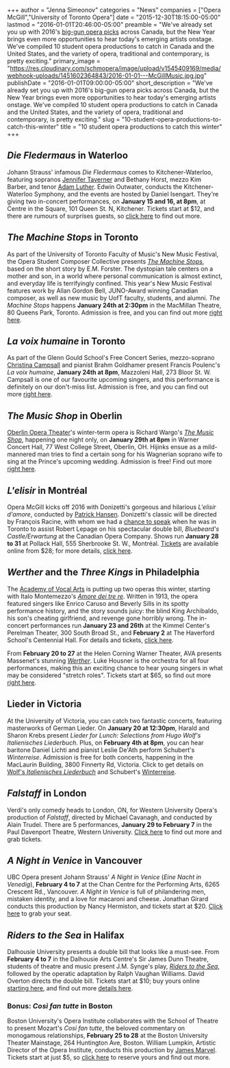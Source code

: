 +++
author = "Jenna Simeonov"
categories = "News"
companies = ["Opera McGill","University of Toronto Opera"]
date = "2015-12-30T18:15:00-05:00"
lastmod = "2016-01-01T20:46:00-05:00"
preamble = "We've already set you up with 2016's [big-gun opera picks](/9-ways-to-fend-off-a-canadian-winter/) across Canada, but the New Year brings even more opportunities to hear today's emerging artists onstage. We've compiled 10 student opera productions to catch in Canada and the United States, and the variety of opera, traditional and contemporary, is pretty exciting."
primary_image = "https://res.cloudinary.com/schmopera/image/upload/v1545409169/media/webhook-uploads/1451602364843/2016-01-01---McGillMusic.jpg.jpg"
publishDate = "2016-01-01T09:00:00-05:00"
short_description = "We&#039;ve already set you up with 2016&#039;s big-gun opera picks across Canada, but the New Year brings even more opportunities to hear today&#039;s emerging artists onstage. We&#039;ve compiled 10 student opera productions to catch in Canada and the United States, and the variety of opera, traditional and contemporary, is pretty exciting."
slug = "10-student-opera-productions-to-catch-this-winter"
title = "10 student opera productions to catch this winter"
+++

## *Die Fledermaus* in Waterloo

Johann Strauss' infamous *Die Fledermaus* comes to Kitchener-Waterloo, featuring sopranos [Jennifer Taverner](/scene/people/jennifer-taverner/) and Bethany Horst, mezzo Kim Barber, and tenor [Adam Luther](/scene/people/adam-luther/). Edwin Outwater, conducts the Kitchener-Waterloo Symphony, and the events are hosted by Daniel Isengart. They're giving two in-concert performances, on **January 15 and 16, at 8pm**, at Centre in the Square, 101 Queen St. N, Kitchener. Tickets start at $12, and there are rumours of surprises guests, so [click here](https://tickets.kwsymphony.ca/single/EventDetail.aspx?p=1827) to find out more.

## *The Machine Stops* in Toronto

As part of the University of Toronto Faculty of Music's New Music Festival, the Opera Student Composer Collective presents [*The Machine Stops*](https://music.utoronto.ca/concerts-events.php?eid=583), based on the short story by E.M. Forster. The dystopian tale centers on a mother and son, in a world where personal communication is almost extinct, and everyday life is terrifyingly confined. This year's New Music Festival features work by Allan Gordon Bell, JUNO-Award winning Canadian composer, as well as new music by UofT faculty, students, and alumni. *The Machine Stops* happens **January 24th at 2:30pm** in the MacMillan Theatre, 80 Queens Park, Toronto. Admission is free, and you can find out more [right here](https://music.utoronto.ca/concerts-events.php?eid=583).

## *La voix humaine* in Toronto

As part of the Glenn Gould School's Free Concert Series, mezzo-soprano [Christina Campsall](/scene/people/christina-campsall/) and pianist Brahm Goldhamer present Francis Poulenc's *La voix humaine*, **January 24th at 8pm**, Mazzoleni Hall, 273 Bloor St. W. Campsall is one of our favourite upcoming singers, and this performance is definitely on our don't-miss list. Admission is free, and you can find out more [right here](https://www.facebook.com/events/541573745993031/).

## *The Music Shop* in Oberlin

[Oberlin Opera Theater](/scene/companies/oberlin-college-and-conservatory/)'s winter-term opera is Richard Wargo's [*The Music Shop*](https://calendar.oberlin.edu/event/winter_term_opera_the_music_shop_by_richard_wargo?utm_campaign=widget&utm_medium=widget&utm_source=Oberlin+College#.VoWXdZOAOko), happening one night only, on **January 29th at 8pm** in Warner Concert Hall, 77 West College Street, Oberlin, OH. Hijinks ensue as a mild-mannered man tries to find a certain song for his Wagnerian soprano wife to sing at the Prince's upcoming wedding. Admission is free! Find out more [right here](https://calendar.oberlin.edu/event/winter_term_opera_the_music_shop_by_richard_wargo?utm_campaign=widget&utm_medium=widget&utm_source=Oberlin+College#.VoWXdZOAOko).

## *L'elisir* in Montréal

Opera McGill kicks off 2016 with Donizetti's gorgeous and hilarious *L'elisir d'amore*, conducted by [Patrick Hansen](/and-i-know-things-now/). Donizetti's classic will be directed by François Racine, with whom we had a [chance to speak](/francois-racine-on-bluebeards-castle-erwartung/) when he was in Toronto to assist Robert Lepage on his spectacular double bill, *Bluebeard's Castle/Erwartung* at the Canadian Opera Company. Shows run **January 28 to 31** at Pollack Hall, 555 Sherbrooke St. W., Montréal. [Tickets](http://schulich.ticketmob.com/event.cfm?id=108718) are available online from $28; for more details, [click here](https://www.mcgill.ca/music/channels/event/opera-mcgill-donizettis-lelisir-damore-253243).

## *Werther* and the *Three Kings* in Philadelphia

The [Academy of Vocal Arts](/scene/companies/avademy-of-vocal-arts/) is putting up two operas this winter, starting with Italo Montemezzo's [*Amore dei tre re*](http://www.avaopera.org/productions/2015/lamore-dei-tre-re/). Written in 1913, the opera featured singers like Enrico Caruso and Beverly Sills in its spotty performance history, and the story sounds juicy: the blind King Archibaldo, his son's cheating girlfriend, and revenge gone horribly wrong. The in-concert performances run **January 23 and 26th** at the Kimmel Center's Perelman Theater, 300 South Broad St., and **February 2** at The Haverford School's Centennial Hall. For details and tickets, [click here](http://www.avaopera.org/productions/2015/lamore-dei-tre-re/).

From **February 20 to 27** at the Helen Corning Warner Theater, AVA presents Massenet's stunning [*Werther*](http://www.avaopera.org/productions/2015/werther/).  Luke Housner is the orchestra for all four performances, making this an exciting chance to hear young singers in what may be considered "stretch roles". Tickets start at $65, so find out more [right here](http://www.avaopera.org/productions/2015/werther/).

## Lieder in Victoria

At the University of Victoria, you can catch two fantastic concerts, featuring masterworks of German Lieder. On **January 20 at 12:30pm**, Harald and Sharon Krebs present *Lieder for Lunch: Selections from Hugo Wolf's Italienisches Liederbuch*. Plus, on **February 4th at 8pm**, you can hear baritone Daniel Lichti and pianist Leslie De'Ath perform Schubert's *Winterreise*. Admission is free for both concerts, happening in the MacLaurin Building, 3800 Finnerty Rd, Victoria. Click to get details on [Wolf's *Italienisches Liederbuch*](http://events.uvic.ca/?view=day&cal=23&day=20&month=01&year=2016#event_heading_107795) and Schubert's [Winterreise](http://events.uvic.ca/?view=day&cal=23&day=04&month=02&year=2016#event_heading_107809).

## *Falstaff* in London

Verdi's only comedy heads to London, ON, for Western University Opera's production of *Falstaff*, directed by Michael Cavanagh, and conducted by Alain Trudel. There are 5 performances, **January 29 to February 7** in the Paul Davenport Theatre, Western University. [Click here](http://www.events.westernu.ca/events/music/2016-01/opera-at-western-falstaff.html?referrer=http://events.westernu.ca/events/music/index.html?referrer=http://www.music.uwo.ca/?referrer=http://events.westernu.ca/events/music/index.html?referrer=http://www.events.westernu.ca/events/music/2016-01/opera-at-western-falstaff.html) to find out more and grab tickets.

## *A Night in Venice* in Vancouver

UBC Opera present Johann Strauss' *A Night in Venice* (*Eine Nacht in Venedig*),  **February 4 to 7** at the Chan Centre for the Performing Arts, 6265 Crescent Rd., Vancouver. *A Night in Venice* is full of philandering men, mistaken identity, and a love for macaroni and cheese. Jonathan Girard conducts this production by Nancy Hermiston, and tickets start at $20. [Click here](https://tickets.ubc.ca/online/default.asp?doWork::WScontent::loadArticle=Load&BOparam::WScontent::loadArticle::article_id=53A84990-D3E5-41F3-9FC6-AE6F5E0C059A) to grab your seat.

## *Riders to the Sea* in Halifax

Dalhousie University presents a double bill that looks like a must-see. From **February 4 to 7** in the Dalhousie Arts Centre's Sir James Dunn Theatre, students of theatre and music present J.M. Synge's play, [*Riders to the Sea*](http://www.dal.ca/faculty/arts/school-of-performing-arts/our-season/StageProductions.html), followed by the operatic adaptation by Ralph Vaughan Williams. David Overton directs the double bill. Tickets start at $10; buy yours online [starting here](https://kil-dacweb-3.cohn.dal.ca/online/default.asp?sToken=1%2Cec81620c%2C5685af7e%2C63A3BBD1-6C6C-4191-B0D1-74A44404F782%2CYcygmalpbBZ0fShDHNkJAPAsC%2BI%3D&doWork::WScontent::prevPage), and find out more [details here](http://www.dal.ca/faculty/arts/school-of-performing-arts/our-season/StageProductions.html).

### Bonus: *Così fan tutte* in Boston

Boston University's Opera Institute collaborates with the School of Theatre to present Mozart's *Così fan tutte*, the beloved commentary on monogamous relationships, **February 25 to 28** at the Boston University Theater Mainstage, 264 Huntington Ave, Boston. William Lumpkin, Artistic Director of the Opera Institute, conducts this production by [James Marvel](/talking-with-directors-operas-marvel/). Tickets start at just $5, so [click here](http://www.bostontheatrescene.com/season/BUCFA-Presents-Cosi-Fan-Tutte/) to reserve yours and find out more.
